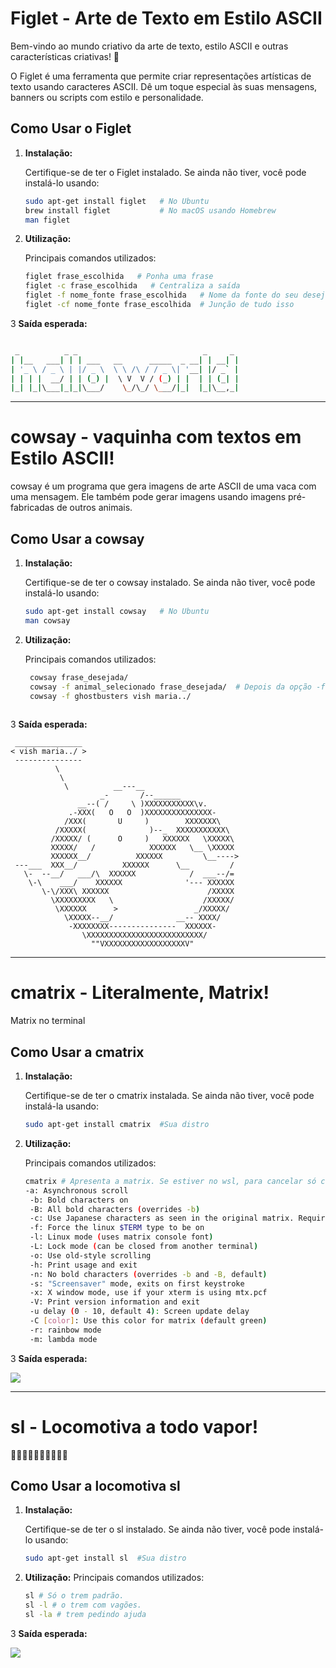 # Figlet - Arte de Texto em Estilo ASCII

Bem-vindo ao mundo criativo da arte de texto, estilo ASCII e outras características criativas! 🚀

O Figlet é uma ferramenta que permite criar representações artísticas de texto usando caracteres ASCII. Dê um toque especial às suas mensagens, banners ou scripts com estilo e personalidade.

## Como Usar o Figlet

1. **Instalação:**

   Certifique-se de ter o Figlet instalado. Se ainda não tiver, você pode instalá-lo usando:

   ```bash
   sudo apt-get install figlet   # No Ubuntu
   brew install figlet           # No macOS usando Homebrew
   man figlet

2. **Utilização:**

   Principais comandos utilizados:

   ```bash
   figlet frase_escolhida   # Ponha uma frase
   figlet -c frase_escolhida   # Centraliza a saída
   figlet -f nome_fonte frase_escolhida   # Nome da fonte do seu desejo
   figlet -cf nome_fonte frase_escolhida  # Junção de tudo isso

3 **Saída esperada:**
   ```bash

    _          _ _                            _     _
| |__   ___| | | ___   __      _____  _ __| | __| |
| '_ \ / _ \ | |/ _ \  \ \ /\ / / _ \| '__| |/ _` |
| | | |  __/ | | (_) |  \ V  V / (_) | |  | | (_| |
|_| |_|\___|_|_|\___/    \_/\_/ \___/|_|  |_|\__,_|
```
<hr>

# cowsay - vaquinha com textos em Estilo ASCII!
cowsay é um programa que gera imagens de arte ASCII de uma vaca com uma mensagem. Ele também pode gerar imagens usando imagens pré-fabricadas de outros animais.

## Como Usar a cowsay

1. **Instalação:**

   Certifique-se de ter o cowsay instalado. Se ainda não tiver, você pode instalá-lo usando:

   ```bash
   sudo apt-get install cowsay   # No Ubuntu
   man cowsay

2. **Utilização:**

   Principais comandos utilizados:
   ```bash
    cowsay frase_desejada/
    cowsay -f animal_selecionado frase_desejada/  # Depois da opção -f selecionada, aperte tab para ver os animais
    cowsay -f ghostbusters vish maria../
  
3 **Saída esperada:**

```
 _______________
< vish maria../ >
 ---------------
          \
           \
            \          __---__
                    _-       /--______
               __--( /     \ )XXXXXXXXXXX\v.
             .-XXX(   O   O  )XXXXXXXXXXXXXXX-
            /XXX(       U     )        XXXXXXX\
          /XXXXX(              )--_  XXXXXXXXXXX\
         /XXXXX/ (      O     )   XXXXXX   \XXXXX\
         XXXXX/   /            XXXXXX   \__ \XXXXX
         XXXXXX__/          XXXXXX         \__---->
 ---___  XXX__/          XXXXXX      \__         /
   \-  --__/   ___/\  XXXXXX            /  ___--/=
    \-\    ___/    XXXXXX              '--- XXXXXX
       \-\/XXX\ XXXXXX                      /XXXXX
         \XXXXXXXXX   \                    /XXXXX/
          \XXXXXX      >                 _/XXXXX/
            \XXXXX--__/              __-- XXXX/
             -XXXXXXXX---------------  XXXXXX-
                \XXXXXXXXXXXXXXXXXXXXXXXXXX/
                  ""VXXXXXXXXXXXXXXXXXXV"
```

<hr>

# cmatrix - Literalmente, Matrix!
Matrix no terminal

## Como Usar a cmatrix

1. **Instalação:**

   Certifique-se de ter o cmatrix instalada. Se ainda não tiver, você pode instalá-la usando:

   ```bash
   sudo apt-get install cmatrix  #Sua distro

2. **Utilização:**

   Principais comandos utilizados:
   ```bash
   cmatrix # Apresenta a matrix. Se estiver no wsl, para cancelar só ctrl-z
   -a: Asynchronous scroll
    -b: Bold characters on 
    -B: All bold characters (overrides -b)
    -c: Use Japanese characters as seen in the original matrix. Requires appropriate fonts
    -f: Force the linux $TERM type to be on
    -l: Linux mode (uses matrix console font)
    -L: Lock mode (can be closed from another terminal)
    -o: Use old-style scrolling
    -h: Print usage and exit
    -n: No bold characters (overrides -b and -B, default)
    -s: "Screensaver" mode, exits on first keystroke
    -x: X window mode, use if your xterm is using mtx.pcf
    -V: Print version information and exit
    -u delay (0 - 10, default 4): Screen update delay
    -C [color]: Use this color for matrix (default green)
    -r: rainbow mode
    -m: lambda mode

3 **Saída esperada:**
   <p align="left">
   <img src="https://www.cyberciti.biz/media/new/cms/2018/01/small-cmtarix-file.gif">
   </p>
<hr>

# sl - Locomotiva a todo vapor!
🚂🚂🚂🚂🚂🚂🚂🚂🚂🚂

## Como Usar a locomotiva sl

1. **Instalação:**

   Certifique-se de ter o sl instalado. Se ainda não tiver, você pode instalá-lo usando:

   ```bash
   sudo apt-get install sl  #Sua distro

2. **Utilização:**
Principais comandos utilizados:
   ```bash
   sl # Só o trem padrão.
   sl -l # o trem com vagões.
   sl -la # trem pedindo ajuda
   
3 **Saída esperada:**

<img src="https://www.cyberciti.biz/media/new/tips/2011/05/sl_command_steam_locomotive.png">
